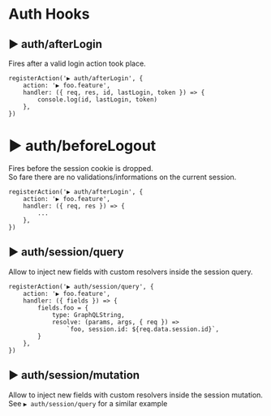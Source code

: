 # Auth Hooks

## ▶ auth/afterLogin

Fires after a valid login action took place.

    registerAction('▶ auth/afterLogin', {
        action: '▶ foo.feature',
        handler: ({ req, res, id, lastLogin, token }) => {
            console.log(id, lastLogin, token)
        },
    })

# ▶ auth/beforeLogout

Fires before the session cookie is dropped.  
So fare there are no validations/informations on the current session.

    registerAction('▶ auth/afterLogin', {
        action: '▶ foo.feature',
        handler: ({ req, res }) => {
            ...
        },
    })

## ▶ auth/session/query

Allow to inject new fields with custom resolvers inside the session query.

    registerAction('▶ auth/session/query', {
        action: '▶ foo.feature',
        handler: ({ fields }) => {
            fields.foo = {
                type: GraphQLString,
                resolve: (params, args, { req }) =>
                    `foo, session.id: ${req.data.session.id}`,
            }
        },
    })

## ▶ auth/session/mutation

Allow to inject new fields with custom resolvers inside the session mutation.  
See `▶ auth/session/query` for a similar example
